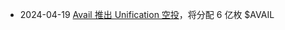 - 2024-04-19 [Avail 推出 Unification 空投](https://claim.availproject.org/#claimsection)，将分配 6 亿枚 $AVAIL
